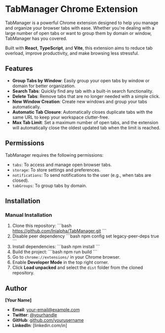 # TabManager Chrome Extension

TabManager is a powerful Chrome extension designed to help you manage and organize your browser tabs with ease. Whether you're dealing with a large number of open tabs or want to group them by domain or window, TabManager has you covered. 

Built with **React**, **TypeScript**, and **Vite**, this extension aims to reduce tab overload, improve productivity, and make browsing less stressful.

## Features

- **Group Tabs by Window**: Easily group your open tabs by window or domain for better organization.
- **Search Tabs**: Quickly find any tab with a built-in search functionality.
- **Delete Tabs**: Remove tabs that are no longer needed with a simple click.
- **New Window Creation**: Create new windows and group your tabs automatically.
- **Automatic Tab Closure**: Automatically closes duplicate tabs with the same URL to keep your workspace clutter-free.
- **Max Tab Limit**: Set a maximum number of open tabs, and the extension will automatically close the oldest updated tab when the limit is reached.
  
## Permissions

TabManager requires the following permissions:
- `tabs`: To access and manage open browser tabs.
- `storage`: To store settings and preferences.
- `notifications`: To send notifications to the user (e.g., when tabs are closed).
- `tabGroups`: To group tabs by domain.

## Installation

<!-- ### From Chrome Web Store

1. Go to the [TabManager Chrome Web Store page](#) (insert link).
2. Click **Add to Chrome** to install the extension.
-->
### Manual Installation

1. Clone this repository:
   \`\`\`bash
   https://github.com/Inialpha/TabManager.git
   \`\`\`
2. Disable peer dependency
   \`\`\`bash
   npm config set legacy-peer-deps true
   \`\`\`
3. Install dependencies:
   \`\`\`bash
   npm install
   \`\`\`
4. Build the project:
   \`\`\`bash
   npm run build
   \`\`\`
5. Go to `chrome://extensions/` in your Chrome browser.
6. Enable **Developer Mode** in the top right corner.
7. Click **Load unpacked** and select the `dist` folder from the cloned repository.

<!-- ## Future Features

- **Session Saving**: Save and restore your tab groups and windows.
- **Daily Insights**: Get insights on domains visited and track browsing habits.
- **Time Management Alerts**: Set time limits for domains, and receive notifications when you spend too much time on a specific website. -->


## Author

**[Your Name]**

- **Email**: [your-email@example.com](mailto:your-email@example.com)
- **Twitter**: [@yourhandle](https://twitter.com/yourhandle)
- **GitHub**: [github.com/yourusername](https://github.com/yourusername)
- **LinkedIn**: [linkedin.com/in]
